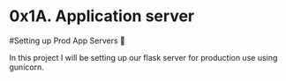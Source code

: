 # 0x1A. Application server

#Setting up Prod App Servers :shell:

In this project I will be setting up our flask server for production use using gunicorn.
